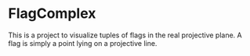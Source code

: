 # FlagComplex

This is a project to visualize tuples of flags in the real projective plane. A flag is simply a point lying on a projective line.
